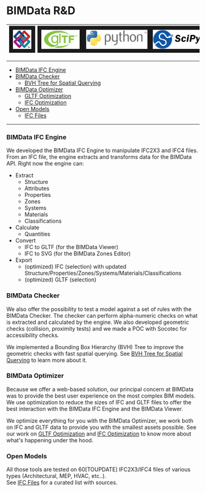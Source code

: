 # BIMData R&D

| <img src="assets/icons/IFC.jpeg" height="50" border="10"/> | <img src="assets/icons/GLTF.png" height="50" border="10"/> | <img src="assets/icons/python.png" height="50" border="10"/> | <img src="assets/icons/scipy.png" height="50" border="10"/> |
| ---- | ---- | ---- | ---- |

---

* [BIMData IFC Engine](#bimdata-ifc-engine)
* [BIMData Checker](#bimdata-checker)
	* [BVH Tree for Spatial Querying](./pages/OBB_BVH_Tree.md)
* [BIMData Optimizer](#bimdata-optimizer)
	* [GLTF Optimization](./pages/GLTF_Optimization.md)
	* [IFC Optimization](./pages/IFC_Optimization.md)
* [Open Models](#open-models)
	* [IFC Files](./pages/IFC_FILES.md)

---

### BIMData IFC Engine

We developed the BIMData IFC Engine to manipulate IFC2X3 and IFC4 files. From
an IFC file, the engine extracts and transforms data for the BIMData API. Right
now the engine can:

* Extract
	* Structure
	* Attributes
	* Properties
	* Zones
	* Systems
	* Materials
	* Classifications
* Calculate
	* Quantities
* Convert
	* IFC to GLTF (for the BIMData Viewer)
	* IFC to SVG (for the BIMData Zones Editor)
* Export
	* (optimized) IFC (selection) with updated Structure/Properties/Zones/Systems/Materials/Classifications
	* (optimized) GLTF (selection)

### BIMData Checker

We also offer the possibility to test a model against a set of rules with the
BIMData Checker. The checker can perform alpha-numeric checks on what is
extracted and calculated by the engine. We also developed geometric checks
(collision, proximity tests) and we made a POC with Socotec for accessibility checks.

We implemented a Bounding Box Hierarchy (BVH) Tree to improve the geometric checks
with fast spatial querying. See [BVH Tree for Spatial Querying](./pages/OBB_BVH_Tree.md) to learn more about it.

### BIMData Optimizer

Because we offer a web-based solution, our principal concern at BIMData was to
provide the best user experience on the most complex BIM models. We use
optimization to reduce the sizes of IFC and GLTF files to offer the best
interaction with the BIMData IFC Engine and the BIMData Viewer.

We optimize everything for you with the BIMData Optimizer, we work both on IFC
and GLTF data to provide you with the smallest assets possible. See our work
on [GLTF Optimization](./pages/GLTF_Optimization.md) and
[IFC Optimization](./pages/IFC_Optimization.md) to know more about what's happening under
the hood.

### Open Models

All those tools are tested on 60[TOUPDATE] IFC2X3/IFC4 files of various types
(Architectural, MEP, HVAC, etc..).<br>See [IFC Files](./pages/IFC_FILES.md) for a
curated list with sources.
